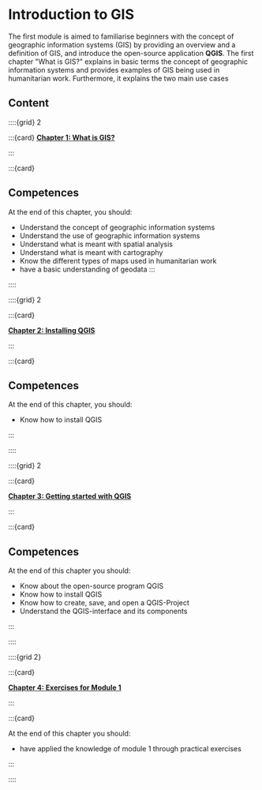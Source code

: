# Introduction to GIS

The first module is aimed to familiarise beginners with the concept of geographic information systems (GIS) by providing an overview and a definition of GIS, and introduce the open-source application __QGIS__. The first chapter "What is GIS?" explains in basic terms the concept of geographic information systems and provides examples of GIS being used in humanitarian work. Furthermore, it explains the two main use cases 

## Content

<!--| Chapter | Competences | Focus Group|
| :-------------------- | :----------------- |:----------------- |
|  | 
-->

::::{grid} 2

:::{card}
__[Chapter 1: What is GIS?](https://giscience.github.io/gis-training-resource-center/content/Modul_1/en_qgis_theorie.html)__


:::

:::{card}
## Competences

At the end of this chapter, you should:

- Understand the concept of geographic information systems
- Understand the use of geographic information systems
- Understand what is meant with spatial analysis
- Understand what is meant with cartography
- Know the different types of maps used in humanitarian work
- have a basic understanding of geodata
:::

::::

::::{grid} 2

:::{card}

__[Chapter 2: Installing QGIS](https://giscience.github.io/gis-training-resource-center/content/Modul_1/en_qgis_installation.html)__

:::

:::{card}
## Competences

At the end of this chapter, you should:

- Know how to install QGIS

:::

::::

::::{grid} 2

:::{card}

__[Chapter 3: Getting started with QGIS](https://giscience.github.io/gis-training-resource-center/content/Modul_1/en_qgis_start.html)__ 

:::

:::{card}
## Competences

At the end of this chapter you should:

- Know about the open-source program QGIS
- Know how to install QGIS
- Know how to create, save, and open a QGIS-Project
- Understand the QGIS-interface and its components

:::

::::

::::{grid 2}

:::{card}

__[Chapter 4: Exercises for Module 1](content\Modul_1\en_qgis_modul_1_exercises.md)__

:::

:::{card}

At the end of this chapter you should:

- have applied the knowledge of module 1 through practical exercises



:::

::::
